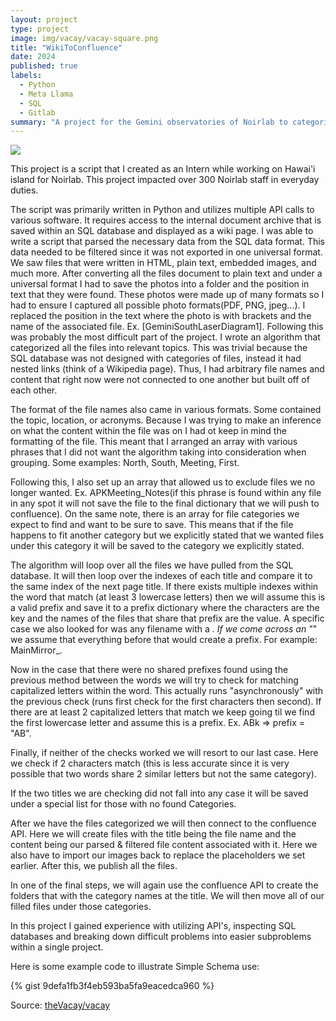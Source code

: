 ```yaml
---
layout: project
type: project
image: img/vacay/vacay-square.png
title: "WikiToConfluence"
date: 2024
published: true
labels:
  - Python
  - Meta Llama
  - SQL
  - Gitlab
summary: "A project for the Gemini observatories of Noirlab to categorize and save their document archive online."
---
```


<img class="img-fluid" src="../img/vacay/vacay-home-page.png">

This project is a script that I created as an Intern while working on Hawai'i island for Noirlab. This project impacted over 300 Noirlab staff in everyday duties.

The script was primarily written in Python and utilizes multiple API calls to various software. It requires access to the internal document archive that is saved within an SQL database and displayed as a wiki page. I was able to write a script that parsed the necessary data from the SQL data format. This data needed to be filtered since it was not exported in one universal format. We saw files that were written in HTML, plain text, embedded images, and much more. After converting all the files document to plain text and under a universal format I had to save the photos into a folder and the position in text that they were found. These photos were made up of many formats so I had to ensure I captured all possible photo formats(PDF, PNG, jpeg...). I replaced the position in the text where the photo is with brackets and the name of the associated file. Ex. [GeminiSouthLaserDiagram1]. Following this was probably the most difficult part of the project. I wrote an algorithm that categorized all the files into relevant topics. This was trivial because the SQL database was not designed with categories of files, instead it had nested links (think of a Wikipedia page). Thus, I had arbitrary file names and content that right now were not connected to one another but built off of each other. 

The format of the file names also came in various formats. Some contained the topic, location, or acronyms. Because I was trying to make an inference on what the content within the file was on I had ot keep in mind the formatting of the file. This meant that I arranged an array with various phrases that I did not want the algorithm taking into consideration when grouping. Some examples: North, South, Meeting, First. 

Following this, I also set up an array that allowed us to exclude files we no longer wanted. Ex. APKMeeting_Notes(if this phrase is found within any file in any spot it will not save the file to the final dictionary that we will push to confluence). On the same note, there is an array for file categories we expect to find and want to be sure to save. This means that if the file happens to fit another category but we explicitly stated that we wanted files under this category it will be saved to the category we explicitly stated. 

The algorithm will loop over all the files we have pulled from the SQL database. It will then loop over the indexes of each title and compare it to the same index of the next page title. If there exists multiple indexes within the word that match (at least 3 lowercase letters) then we will assume this is a valid prefix and save it to a prefix dictionary where the characters are the key and the names of the files that share that prefix are the value. A specific case we also looked for was any filename with a _. If we come across an "_" we assume that everything before that would create a prefix. For example: MainMirror_. 

Now in the case that there were no shared prefixes found using the previous method between the words we will try to check for matching capitalized letters within the word. This actually runs "asynchronously" with the previous check (runs first check for the first characters then second). If there are at least 2 capitalized letters that match we keep going til we find the first lowercase letter and assume this is a prefix. Ex. ABk => prefix = "AB". 

Finally, if neither of the checks worked we will resort to our last case. Here we check if 2 characters match (this is less accurate since it is very possible that two words share 2 similar letters but not the same category). 

If the two titles we are checking did not fall into any case it will be saved under a special list for those with no found Categories. 

After we have the files categorized we will then connect to the confluence API. Here we will create files with the title being the file name and the content being our parsed & filtered file content associated with it. Here we also have to import our images back to replace the placeholders we set earlier. After this, we publish all the files. 

In one of the final steps, we will again use the confluence API to create the folders that with the category names at the title. We will then move all of our filled files under those categories.

In this project I gained experience with utilizing API's, inspecting SQL databases and breaking down difficult problems into easier subproblems within a single project. 

Here is some example code to illustrate Simple Schema use:

{% gist 9defa1fb3f4eb593ba5fa9eacedca960 %}
 
Source: <a href="https://github.com/theVacay/vacay">theVacay/vacay</a>
